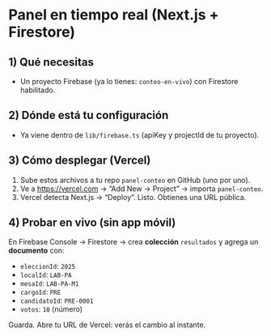# Panel en tiempo real (Next.js + Firestore)

## 1) Qué necesitas
- Un proyecto Firebase (ya lo tienes: `conteo-en-vivo`) con Firestore habilitado.

## 2) Dónde está tu configuración
- Ya viene dentro de `lib/firebase.ts` (apiKey y projectId de tu proyecto).

## 3) Cómo desplegar (Vercel)
1. Sube estos archivos a tu repo `panel-conteo` en GitHub (uno por uno).
2. Ve a https://vercel.com → “Add New → Project” → importa `panel-conteo`.
3. Vercel detecta Next.js → “Deploy”. Listo. Obtienes una URL pública.

## 4) Probar en vivo (sin app móvil)
En Firebase Console → Firestore → crea **colección** `resultados` y agrega un **documento** con:
- `eleccionId`: `2025`
- `localId`: `LAB-PA`
- `mesaId`: `LAB-PA-M1`
- `cargoId`: `PRE`
- `candidatoId`: `PRE-0001`
- `votos`: `10` (número)

Guarda. Abre tu URL de Vercel: verás el cambio al instante.

